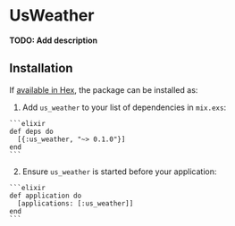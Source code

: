 # UsWeather

**TODO: Add description**

## Installation

If [available in Hex](https://hex.pm/docs/publish), the package can be installed as:

  1. Add `us_weather` to your list of dependencies in `mix.exs`:

    ```elixir
    def deps do
      [{:us_weather, "~> 0.1.0"}]
    end
    ```

  2. Ensure `us_weather` is started before your application:

    ```elixir
    def application do
      [applications: [:us_weather]]
    end
    ```

